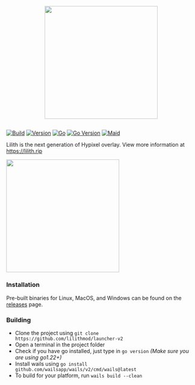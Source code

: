 <p align="center"><img style="width: 300px;" src="https://lilith.rip/images/lilith-text.png"></p>

##

[![Build](https://github.com/lilithmod/launcher-v2/actions/workflows/build.yml/badge.svg)](https://github.com/lilithmod/launcher-v2/actions/workflows/build.yml) [![Version](https://img.shields.io/badge/Version-0.4.0-%23EF2D5C.svg)](https://github.com/lilithmod/launcher-v2/releases/latest) [![Go](https://img.shields.io/badge/Powered_by-Golang-%2300ADD8.svg?style=flat&logoColor=white)]() [![Go Version](https://img.shields.io/github/go-mod/go-version/lilithmod/launcher-v2.svg)](https://github.com/lilithmod/launcher-v2/blob/master/go.mod) [![Maid](https://img.shields.io/badge/Uses-Maid-%23FF8BBF.svg?style=flat&logoColor=white)](https://github.com/exact-labs/maid)

Lilith is the next generation of Hypixel overlay. View more information at https://lilith.rip

<img style="height: 300px;" src="https://github.com/lilithmod/launcher-v2/blob/master/.github/assets/screenshot.png">

### Installation

Pre-built binaries for Linux, MacOS, and Windows can be found on the [releases](https://github.com/lilithmod/launcher-v2/releases) page.

### Building

- Clone the project using `git clone https://github.com/lilithmod/launcher-v2`
- Open a terminal in the project folder
- Check if you have go installed, just type in `go version` _(Make sure you are using go1.22+)_
- Install wails using `go install github.com/wailsapp/wails/v2/cmd/wails@latest`
- To build for your platform, run `wails build --clean`
